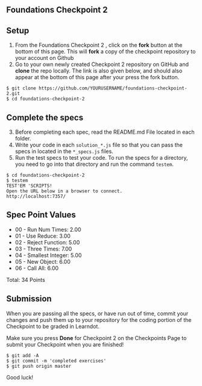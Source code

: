 ## Foundations Checkpoint 2

## Setup

1. From the Foundations Checkpoint 2 , click on the **fork** button at the bottom of this page. This will **fork** a copy of the checkpoint repository to your account on Github
2. Go to your own newly created Checkpoint 2 repository on GitHub and **clone** the repo locally. The link is also given below, and should also appear at the bottom of this page after your press the fork button.

```
$ git clone https://github.com/YOURUSERNAME/foundations-checkpoint-2.git
$ cd foundations-checkpoint-2
```


## Complete the specs

3. Before completing each spec, read the README.md File located in each folder.
4. Write your code in each `solution_*.js` file so that you can pass the specs in located in the `*_specs.js` files.
5. Run the test specs to test your code. To run the specs for a directory, you need to go into that directory and run the command `testem`.

```
$ cd foundations-checkpoint-2
$ testem
TEST'EM 'SCRIPTS!
Open the URL below in a browser to connect.
http://localhost:7357/
```

## Spec Point Values

- 00 - Run Num Times: 2.00
- 01 - Use Reduce: 3.00
- 02 - Reject Function: 5.00
- 03 - Three Times: 7.00
- 04 - Smallest Integer: 5.00
- 05 - New Object: 6.00
- 06 - Call All: 6.00

Total: 34 Points


## Submission

When you are passing all the specs, or have run out of time, commit your changes and push them up to your repository for the coding portion of the Checkpoint to be graded in Learndot.

Make sure you press **Done** for Checkpoint 2 on the Checkpoints Page to submit your Checkpoint when you are finished!

```
$ git add -A
$ git commit -m 'completed exercises'
$ git push origin master
```

Good luck!

